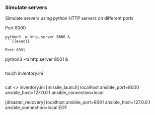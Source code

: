 ### Simulate servers
Simulate servers using python HTTP servers on different ports

Port 8000
```
python3 -m http.server 8000 &
```{{exec}}

Port 8001
```
python3 -m http.server 8001 &
```{{exec}}

```
touch inventory.ini
```{{exec}}

```
cat <<EOF >> inventory.ini 
[missile_launch]
localhost ansible_port=8000 ansible_host=127.0.0.1 ansible_connection=local

[disaster_recovery]
localhost ansible_port=8001 ansible_host=127.0.0.1 ansible_connection=local EOF
```{{exec}}

